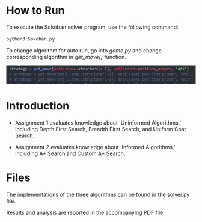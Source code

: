 # How to Run

To execute the Sokoban solver program, use the following command:

```bash
python3 Sokoban.py
```

To change algorithm for auto run, go into *game.py* and change corresponding algorithm in *get_move()* function.

![get_move()](/BT2_22520766/assets/images/readme1.png)

# Introduction
- Assignment 1 evaluates knowledge about 'Uninformed Algorithms,' including Depth First Search, Breadth First Search, and Uniform Cost Search.

- Assignment 2 evaluates knowledge about 'Informed Algorithms,' including A* Search and Custom A* Search.
# Files
The implementations of the three algorithms can be found in the solver.py file.

Results and analysis are reported in the accompanying PDF file.